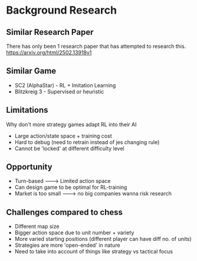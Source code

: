 # Background Research

## Similar Research Paper
There has only been 1 research paper that has attempted to research this.
https://arxiv.org/html/2502.13918v1

## Similar Game
- SC2 (AlphaStar) - RL + Imitation Learning
- Blitzkreig 3 - Supervised or heuristic

## Limitations
Why don't more strategy games adapt RL into their AI
- Large action/state space + training cost
- Hard to debug (need to retrain instead of jes changing rule)
- Cannot be 'locked' at different difficulty level

## Opportunity
- Turn-based ---> Limited action space
- Can design game to be optimal for RL-training
- Market is too small ---> no big companies wanna risk research

## Challenges compared to chess
- Different map size
- Bigger action space due to unit number + variety
- More varied starting positions 
(different player can have diff no. of units)
- Strategies are more 'open-ended' in nature
- Need to take into account of things like strategy vs tactical focus
